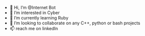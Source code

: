 - 👋 Hi, I’m @Internet Bot
- 👀 I’m interested in Cyber
- 🌱 I’m currently learning Ruby
- 💞️ I’m looking to collaborate on any C++, python or bash projects
- 📫 reach me on linkedIn

